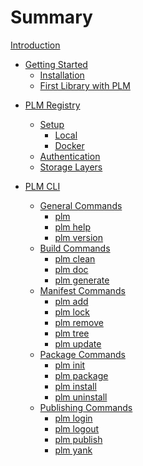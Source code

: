# Summary

[Introduction](index.md)

* [Getting Started](getting-started/index.md)
    * [Installation](getting-started/installation.md)
    * [First Library with PLM](getting-started/first-steps.md)


<!-- * [Buffrs Guide](guide/index.md)
    * [Why Buffrs Exists](guide/why-buffrs-exists.md)
    * [The Framework](guide/the-framework.md)
    * [Package Types](guide/package-types.md)
    * [Dependencies](guide/dependencies.md)
    * [Creating a Package](guide/creating-a-new-package.md)
    * [Consuming Packages](guide/consuming-packages.md)
    * [Project Layout](guide/project-layout.md)
    * [Proto.toml vs Proto.lock]()
    * [Continuous Integration]()
    * [Buffrs Home]() -->

<!-- * [Buffrs Integrations](integrations/index.md)
    * [Cargo](integrations/cargo.md)
    * [Poetry]() -->

<!-- * [Buffrs Reference]()
    * [Specifying Dependencies]()
        * [Overriding Dependencies]()
    * [The Manifest Format]()
    * [Configuration]()
    * [Environment Variables]()
    * [Build Configuration]()
    * [Publishing on buff.rs]()
    * [Package Name Specifications]()
    * [Dependency Resolution]()
    * [SemVer Compatibility]() -->

* [PLM Registry](registry/index.md)
    * [Setup](registry/setup.md)
        * [Local](registry/local.md)
        * [Docker](registry/docker.md)
	* [Authentication](registry/auth.md)
	* [Storage Layers](registry/storage.md)
	<!-- * [Public Registry (buff.rs)]() -->
	<!-- * [Categories]() -->
	<!-- * [Self Hosting]()
        * [Registry Index]()
        * [Registry Web API]()
		* [Creating Teams]() -->

* [PLM CLI](commands/index.md)
    * [General Commands]()
        * [plm]()
        * [plm help]()
        * [plm version]()
    * [Build Commands]()
        * [plm clean]()
        * [plm doc]()
        * [plm generate]()
    * [Manifest Commands]()
        * [plm add]()
        * [plm lock]()
        * [plm remove]()
        * [plm tree]()
        * [plm update]()
    * [Package Commands]()
        * [plm init](commands/init.md)
        * [plm package]()
        * [plm install](commands/install.md)
        * [plm uninstall]()
    * [Publishing Commands]()
        * [plm login](commands/login.md)
        * [plm logout]()
        * [plm publish](commands/publish.md)
        * [plm yank]()

<!-- * [FAQ](faq.md) -->
